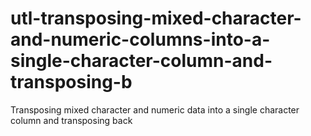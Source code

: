 # utl-transposing-mixed-character-and-numeric-columns-into-a-single-character-column-and-transposing-b
Transposing mixed character and numeric data into a single character column and transposing back
